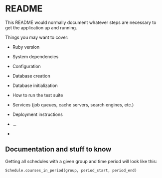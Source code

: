 # README

This README would normally document whatever steps are necessary to get the
application up and running.

Things you may want to cover:

* Ruby version

* System dependencies

* Configuration

* Database creation

* Database initialization

* How to run the test suite

* Services (job queues, cache servers, search engines, etc.)

* Deployment instructions

* ...
*

## Documentation and stuff to know

Getting all schedules with a given group and time period will look like this:

```
Schedule.courses_in_period(group, period_start, period_end)
```
